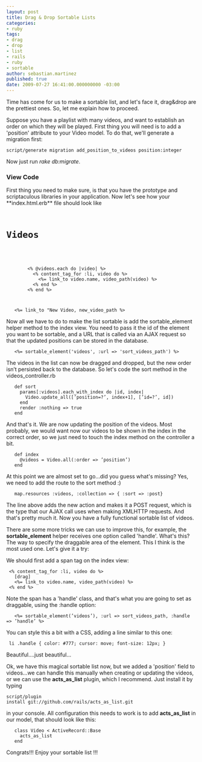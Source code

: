 ```yaml
---
layout: post
title: Drag & Drop Sortable Lists
categories:
- ruby
tags:
- drag
- drop
- list
- rails
- ruby
- sortable
author: sebastian.martinez
published: true
date: 2009-07-27 16:41:00.000000000 -03:00
---
```

Time has come for us to make a sortable list, and let's face it, drag&drop are the prettiest ones. So, let me explain how to proceed.

Suppose you have a playlist with many videos, and want to establish an order on which they will be played. First thing you will need is to add a 'position' attribute to your Video model. To do that, we'll generate a migration first:

<pre><code>script/generate migration add_position_to_videos position:integer
</code></pre>

Now just run *rake db:migrate*.

<h3> View Code </h3>
First thing you need to make sure, is that you have the prototype and scriptaculous libraries in your application. Now let's see how your **index.html.erb** file should look like

<pre><code>   <h1>Videos</h1>  
   <ul id="videos">  
     <% @videos.each do |video| %>  
       <% content_tag_for :li, video do %>  
         <%= link_to video.name, video_path(video) %>  
       <% end %>  
     <% end %>  
   </ul>  
   <%= link_to "New Video, new_video_path %>  
</code></pre>

Now all we have to do to make the list sortable is add the sortable_element helper method to the index view. You need to pass it the id of the element you want to be sortable, and a URL that is called via an AJAX request so that the updated positions can be stored in the database.

<pre><code>   <%= sortable_element('videos', :url => 'sort_videos_path') %>  
</code></pre>

The videos in the list can now be dragged and dropped, but the new order isn’t persisted back to the database.
So let's code the sort method in the videos_controller.rb

<pre><code>   def sort  
     params[:videos].each_with_index do |id, index|  
       Video.update_all([’position=?’, index+1], [’id=?’, id])  
     end  
     render :nothing => true  
   end  
</code></pre>

And that's it. We are now updating the position of the videos.
Most probably, we would want now our videos to be shown in the index in the correct order, so we just need to touch the index method on the controller a bit.

<pre><code>   def index  
     @videos = Video.all(:order => ’position’)  
   end  
</code></pre>

At this point we are almost set to go...did you guess what's missing? Yes, we need to add the route to the sort method :)

<pre><code>   map.resources :videos, :collection => { :sort => :post}  </code></pre>

The line above adds the new action and makes it a POST request, which is the type that our AJAX call uses when making XMLHTTP requests.
And that's pretty much it. Now you have a fully functional sortable list of videos.

There are some more tricks we can use to improve this, for example, the **sortable_element** helper receives one option called 'handle'. What's this? The way to specify the draggable area of the element. This I think is the most used one. Let's give it a try:

We should first add a span tag on the index view:
<pre><code> <% content_tag_for :li, video do %>  
   <span class="handle">[drag]</span>  
   <%= link_to video.name, video_path(video) %>  
 <% end %> 
</code></pre>

Note the span has a 'handle' class, and that's what you are going to set as draggable, using the :handle option:

<pre><code>   <%= sortable_element(’videos’), :url => sort_videos_path, :handle => ’handle’ %>  </code></pre>

You can style this a bit with a CSS, adding a line similar to this one:
<pre><code> li .handle { color: #777; cursor: move; font-size: 12px; } </code></pre>

Beautiful....just beautiful...

Ok, we have this magical sortable list now, but we added a 'position' field to videos...we can handle this manually when creating or updating the videos, or we can use the **acts_as_list** plugin, which I recommend.
Just install it by typing <pre><code>script/plugin install git://github.com/rails/acts_as_list.git</code></pre> in your console.
All configuration this needs to work is to add **acts_as_list** in our model, that should look like this:

<pre><code>   class Video < ActiveRecord::Base  
     acts_as_list  
   end  
</code></pre>

Congrats!!! Enjoy your sortable list !!!
